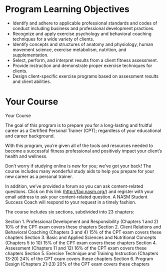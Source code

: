 # Program Learning Objectives

- Identify and adhere to applicable professional standards and codes of conduct including business and professional development practices.
- Recognize and apply exercise psychology and behavioral coaching techniques for a wide variety of clients.
- Identify concepts and structures of anatomy and physiology, human movement science, exercise metabolism, nutrition, and supplementation.
- Select, perform, and interpret results from a client fitness assessment.
- Provide instruction and demonstrate proper exercise techniques for clients.
- Design client-specific exercise programs based on assessment results and client abilities.


# Your Course

Your Course

The goal of this program is to prepare you for a long-lasting and fruitful career as a Certified Personal Trainer (CPT); regardless of your educational and career background. 

With this program, you’re given all of the tools and resources needed to become a successful fitness professional and positively impact your client’s health and wellness. 

Don’t worry if studying online is new for you; we’ve got your back! The course includes many wonderful study aids to help you prepare for your new career as a personal trainer. 

In addition, we’ve provided a forum so you can ask content-related questions. Click on this link (http://faq.nasm.org/) and register with your email address to ask your content-related question. A NASM Student Success Coach will respond to your request in a timely fashion.

The course includes six sections, subdivided into 23 chapters:

Section 1. Professional Development and Responsibility (Chapters 1 and 2)
10% of the CPT exam covers these chapters
Section 2. Client Relations and Behavioral Coaching (Chapters 3 and 4)
15% of the CPT exam covers these chapters
Section 3. Basic and Applied Sciences and Nutritional Concepts (Chapters 5 to 10)
15% of the CPT exam covers these chapters
Section 4. Assessment (Chapters 11 and 12)
16% of the CPT exam covers these chapters
Section 5. Exercise Technique and Training Instruction (Chapters 13-20)
24% of the CPT exam covers these chapters
Section 6. Program Design (Chapters 21-23)
20% of the CPT exam covers these chapters